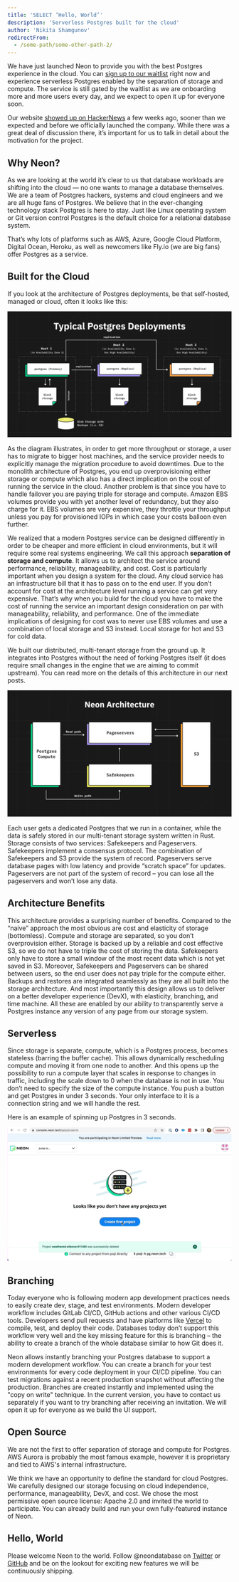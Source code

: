 ```yaml
---
title: 'SELECT ’Hello, World’'
description: 'Serverless Postgres built for the cloud'
author: 'Nikita Shamgunov'
redirectFrom:
  - /some-path/some-other-path-2/
---
```


We have just launched Neon to provide you with the best Postgres experience in the cloud. You can [sign up to our waitlist](https://neon.tech/early-access/) right now and experience serverless Postgres enabled by the separation of storage and compute. The service is still gated by the waitlist as we are onboarding more and more users every day, and we expect to open it up for everyone soon.

Our website [showed up on HackerNews](https://news.ycombinator.com/item?id=31536827) a few weeks ago, sooner than we expected and before we officially launched the company. While there was a great deal of discussion there, it’s important for us to talk in detail about the motivation for the project.

## Why Neon?

As we are looking at the world it’s clear to us that database workloads are shifting into the cloud — no one wants to manage a database themselves. We are a team of Postgres hackers, systems and cloud engineers and we are all huge fans of Postgres. We believe that in the ever-changing technology stack Postgres is here to stay. Just like Linux operating system or Git version control Postgres is the default choice for a relational database system.

That’s why lots of platforms such as AWS, Azure, Google Cloud Platform, Digital Ocean, Heroku, as well as newcomers like Fly.io (we are big fans) offer Postgres as a service.

## Built for the Cloud

If you look at the architecture of Postgres deployments, be that self-hosted, managed or cloud, often it looks like this:

![Typical Postgres Setups](typical_postgres_setups.png)

As the diagram illustrates, in order to get more throughput or storage, a user has to migrate to bigger host machines, and the service provider needs to explicitly manage the migration procedure to avoid downtimes. Due to the monolith architecture of Postgres, you end up overprovisioning either storage or compute which also has a direct implication on the cost of running the service in the cloud. Another problem is that since you have to handle failover you are paying triple for storage and compute. Amazon EBS volumes provide you with yet another level of redundancy, but they also charge for it. EBS volumes are very expensive, they throttle your throughput unless you pay for provisioned IOPs in which case your costs balloon even further.

We realized that a modern Postgres service can be designed differently in order to be cheaper and more efficient in cloud environments, but it will require some real systems engineering. We call this approach **separation of storage and compute**. It allows us to architect the service around performance, reliability, manageability, and cost. Cost is particularly important when you design a system for the cloud. Any cloud service has an infrastructure bill that it has to pass on to the end user. If you don’t account for cost at the architecture level running a service can get very expensive. That’s why when you build for the cloud you have to make the cost of running the service an important design consideration on par with manageability, reliability, and performance. One of the immediate implications of designing for cost was to never use EBS volumes and use a combination of local storage and S3 instead. Local storage for hot and S3 for cold data.

We built our distributed, multi-tenant storage from the ground up. It integrates into Postgres without the need of forking Postgres itself (it does require small changes in the engine that we are aiming to commit upstream). You can read more on the details of this architecture in our next posts.

![Neon Architecure](neon_architecture.png)

Each user gets a dedicated Postgres that we run in a container, while the data is safely stored in our multi-tenant storage system written in Rust. Storage consists of two services: Safekeepers and Pageservers. Safekeepers implement a consensus protocol. The combination of Safekeepers and S3 provide the system of record. Pageservers serve database pages with low latency and provide “scratch space” for updates. Pageservers are not part of the system of record – you can lose all the pageservers and won’t lose any data.

## Architecture Benefits

This architecture provides a surprising number of benefits. Compared to the “naive” approach the most obvious are cost and elasticity of storage (bottomless). Compute and storage are separated, so you don’t overprovision either. Storage is backed up by a reliable and cost effective S3, so we do not have to triple the cost of storing the data. Safekeepers only have to store a small window of the most recent data which is not yet saved in S3. Moreover, Safekeepers and Pageservers can be shared between users, so the end user does not pay triple for the compute either. Backups and restores are integrated seamlessly as they are all built into the storage architecture. And most importantly this design allows us to deliver on a better developer experience (DevX), with elasticity, branching, and time machine. All these are enabled by our ability to transparently serve a Postgres instance any version of any page from our storage system.

## Serverless

Since storage is separate, compute, which is a Postgres process, becomes stateless (barring the buffer cache). This allows dynamically rescheduling compute and moving it from one node to another. And this opens up the possibility to run a compute layer that scales in response to changes in traffic, including the scale down to 0 when the database is not in use. You don’t need to specify the size of the compute instance. You push a button and get Postgres in under 3 seconds. Your only interface to it is a connection string and we will handle the rest.

Here is an example of spinning up Postgres in 3 seconds.

![Start Neon Project](create_project.gif)

## Branching

Today everyone who is following modern app development practices needs to easily create dev, stage, and test environments. Modern developer workflow includes GitLab CI/CD, GitHub actions and other various CI/CD tools. Developers send pull requests and have platforms like [Vercel](https://vercel.com/) to compile, test, and deploy their code. Databases today don’t support this workflow very well and the key missing feature for this is branching – the ability to create a branch of the whole database similar to how Git does it.

Neon allows instantly branching your Postgres database to support a modern development workflow. You can create a branch for your test environments for every code deployment in your CI/CD pipeline. You can test migrations against a recent production snapshot without affecting the production. Branches are created instantly and implemented using the "copy on write" technique. In the current version, you have to contact us separately if you want to try branching after receiving an invitation. We will open it up for everyone as we build the UI support.

## Open Source

We are not the first to offer separation of storage and compute for Postgres. AWS Aurora is probably the most famous example, however it is proprietary and tied to AWS's internal infrastructure.

We think we have an opportunity to define the standard for cloud Postgres. We carefully designed our storage focusing on cloud independence, performance, manageability, DevX, and cost. We chose the most permissive open source license: Apache 2.0 and invited the world to participate. You can already build and run your own fully-featured instance of Neon.

## Hello, World

Please welcome Neon to the world. Follow @neondatabase on [Twitter](https://twitter.com/Neondatabase) or [GitHub](https://github.com/neondatabase/) and be on the lookout for exciting new features we will be continuously shipping.
